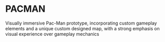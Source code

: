 # PACMAN
Visually immersive Pac-Man prototype, incorporating custom gameplay elements and a  unique custom designed map, with a strong emphasis on visual experience over gameplay mechanics
